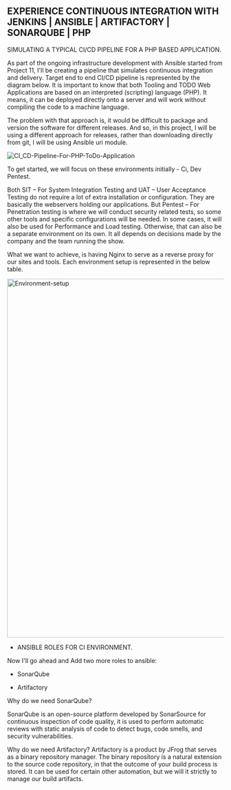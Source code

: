 ## EXPERIENCE CONTINUOUS INTEGRATION WITH JENKINS | ANSIBLE | ARTIFACTORY | SONARQUBE | PHP


SIMULATING A TYPICAL CI/CD PIPELINE FOR A PHP BASED APPLICATION.
  
As part of the ongoing infrastructure development with Ansible started from Project 11,  I'll be creating a pipeline that simulates continuous integration and delivery. 
 Target end to end CI/CD pipeline is represented by the diagram below. It is important to know that both Tooling and TODO Web Applications are based on an interpreted (scripting) language (PHP). It means, it can be deployed directly onto a server and will work without compiling the code to a machine language.

The problem with that approach is, it would be difficult to package and version the software for different releases. 
  And so, in this project, I will be using a different approach for releases, rather than downloading directly from git, I will be using Ansible uri module.
    

![CI_CD-Pipeline-For-PHP-ToDo-Application](https://user-images.githubusercontent.com/93729559/169549849-dc03f465-a8d1-4b77-9681-6625ed6f0f4c.png)
<br>   
  
  To get started, we will focus on these environments initially - Ci, Dev Pentest.
																							 
Both SIT – For System Integration Testing and UAT – User Acceptance Testing do not require a lot of extra installation or configuration. They are basically the webservers holding our applications. But Pentest – For Penetration testing is where we will conduct security related tests, so some other tools and specific configurations will be needed. In some cases, it will also be used for Performance and Load testing. Otherwise, that can also be a separate environment on its own. It all depends on decisions made by the company and the team running the show.

What we want to achieve, is having Nginx to serve as a reverse proxy for our sites and tools. Each environment setup is represented in the below table.
																							 
<img width="832" alt="Environment-setup" src="https://user-images.githubusercontent.com/93729559/169549663-c439c774-96d3-4e28-a8e0-ab18a4fa268d.png">

<br>


- ANSIBLE ROLES FOR CI ENVIRONMENT.

Now I'll go ahead and Add two more roles to ansible:

- SonarQube 

- Artifactory


Why do we need SonarQube?

SonarQube is an open-source platform developed by SonarSource for continuous inspection of code quality, it is used to perform automatic reviews with static analysis of code to detect bugs, code smells, and security vulnerabilities.

Why do we need Artifactory?
Artifactory is a product by JFrog that serves as a binary repository manager. The binary repository is a natural extension to the source code repository, in that the outcome of your build process is stored. It can be used for certain other automation, but we will it strictly to manage our build artifacts.
																							 
																							 
																							 
